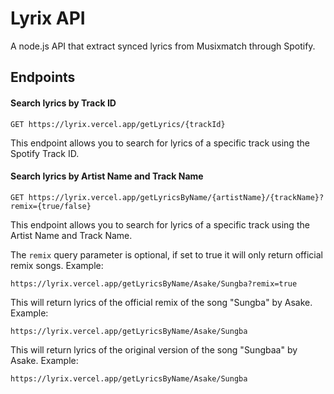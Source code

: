 # Lyrix API

A node.js API that extract synced lyrics from Musixmatch through Spotify.

## Endpoints

#### Search lyrics by Track ID
```
GET https://lyrix.vercel.app/getLyrics/{trackId}
````
This endpoint allows you to search for lyrics of a specific track using the Spotify Track ID.

#### Search lyrics by Artist Name and Track Name

```
GET https://lyrix.vercel.app/getLyricsByName/{artistName}/{trackName}?remix={true/false}

```

This endpoint allows you to search for lyrics of a specific track using the Artist Name and Track Name.

The `remix` query parameter is optional, if set to true it will only return official remix songs.
Example:
```
https://lyrix.vercel.app/getLyricsByName/Asake/Sungba?remix=true
```

This will return lyrics of the official remix of the song "Sungba" by Asake.
Example:

```
https://lyrix.vercel.app/getLyricsByName/Asake/Sungba
```
This will return lyrics of the original version of the song "Sungbaa" by Asake.
Example:
```
https://lyrix.vercel.app/getLyricsByName/Asake/Sungba
```